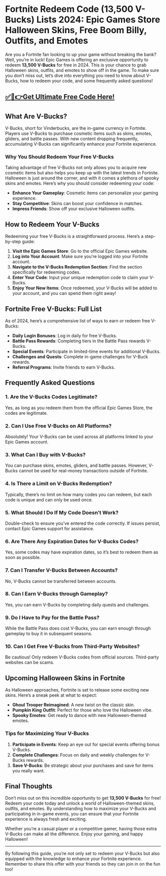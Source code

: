 # Fortnite Redeem Code (13,500 V-Bucks) Lists 2024: Epic Games Store Halloween Skins, Free Boom Billy, Outfits, and Emotes

Are you a Fortnite fan looking to up your game without breaking the bank? Well, you’re in luck! Epic Games is offering an exclusive opportunity to redeem **13,500 V-Bucks** for free in 2024. This is your chance to grab Halloween skins, outfits, and emotes to show off in the game. To make sure you don’t miss out, let’s dive into everything you need to know about V-Bucks, how to redeem your code, and some frequently asked questions!

## [✅🔴👉Get Ultimate Free Code Here!](https://mrlyons.online/giftcards/)

## What Are V-Bucks?

V-Bucks, short for Vinderbucks, are the in-game currency in Fortnite. Players use V-Bucks to purchase cosmetic items such as skins, emotes, gliders, and battle passes. With new content dropping frequently, accumulating V-Bucks can significantly enhance your Fortnite experience.

### Why You Should Redeem Your Free V-Bucks

Taking advantage of free V-Bucks not only allows you to acquire new cosmetic items but also helps you keep up with the latest trends in Fortnite. Halloween is just around the corner, and with it comes a plethora of spooky skins and emotes. Here’s why you should consider redeeming your code:

- **Enhance Your Gameplay**: Cosmetic items can personalize your gaming experience.
- **Stay Competitive**: Skins can boost your confidence in matches.
- **Impress Friends**: Show off your exclusive Halloween outfits.

## How to Redeem Your V-Bucks

Redeeming your free V-Bucks is a straightforward process. Here’s a step-by-step guide:

1. **Visit the Epic Games Store**: Go to the official Epic Games website.
2. **Log into Your Account**: Make sure you’re logged into your Fortnite account.
3. **Navigate to the V-Bucks Redemption Section**: Find the section specifically for redeeming codes.
4. **Enter Your Code**: Input your unique redemption code to claim your V-Bucks.
5. **Enjoy Your New Items**: Once redeemed, your V-Bucks will be added to your account, and you can spend them right away!

## Fortnite Free V-Bucks: Full List

As of 2024, here’s a comprehensive list of ways to earn or redeem free V-Bucks:

- **Daily Login Bonuses**: Log in daily for free V-Bucks.
- **Battle Pass Rewards**: Completing tiers in the Battle Pass rewards V-Bucks.
- **Special Events**: Participate in limited-time events for additional V-Bucks.
- **Challenges and Quests**: Complete in-game challenges for V-Buck rewards.
- **Referral Programs**: Invite friends to earn V-Bucks.

## Frequently Asked Questions

### 1. **Are the V-Bucks Codes Legitimate?**
Yes, as long as you redeem them from the official Epic Games Store, the codes are legitimate.

### 2. **Can I Use Free V-Bucks on All Platforms?**
Absolutely! Your V-Bucks can be used across all platforms linked to your Epic Games account.

### 3. **What Can I Buy with V-Bucks?**
You can purchase skins, emotes, gliders, and battle passes. However, V-Bucks cannot be used for real-money transactions outside of Fortnite.

### 4. **Is There a Limit on V-Bucks Redemption?**
Typically, there’s no limit on how many codes you can redeem, but each code is unique and can only be used once.

### 5. **What Should I Do If My Code Doesn’t Work?**
Double-check to ensure you’ve entered the code correctly. If issues persist, contact Epic Games support for assistance.

### 6. **Are There Any Expiration Dates for V-Bucks Codes?**
Yes, some codes may have expiration dates, so it’s best to redeem them as soon as possible.

### 7. **Can I Transfer V-Bucks Between Accounts?**
No, V-Bucks cannot be transferred between accounts.

### 8. **Can I Earn V-Bucks through Gameplay?**
Yes, you can earn V-Bucks by completing daily quests and challenges.

### 9. **Do I Have to Pay for the Battle Pass?**
While the Battle Pass does cost V-Bucks, you can earn enough through gameplay to buy it in subsequent seasons.

### 10. **Can I Get Free V-Bucks from Third-Party Websites?**
Be cautious! Only redeem V-Bucks codes from official sources. Third-party websites can be scams.

## Upcoming Halloween Skins in Fortnite

As Halloween approaches, Fortnite is set to release some exciting new skins. Here’s a sneak peek at what to expect:

- **Ghoul Trooper Reimagined**: A new twist on the classic skin.
- **Pumpkin King Outfit**: Perfect for those who love the Halloween vibe.
- **Spooky Emotes**: Get ready to dance with new Halloween-themed emotes.

### Tips for Maximizing Your V-Bucks

1. **Participate in Events**: Keep an eye out for special events offering bonus V-Bucks.
2. **Complete Challenges**: Focus on daily and weekly challenges for V-Bucks rewards.
3. **Save V-Bucks**: Be strategic about your purchases and save for items you really want.

## Final Thoughts

Don’t miss out on this incredible opportunity to get **13,500 V-Bucks** for free! Redeem your code today and unlock a world of Halloween-themed skins, outfits, and emotes. By understanding how to maximize your V-Bucks and participating in in-game events, you can ensure that your Fortnite experience is always fresh and exciting.

Whether you’re a casual player or a competitive gamer, having those extra V-Bucks can make all the difference. Enjoy your gaming, and happy Halloween!

---

By following this guide, you’re not only set to redeem your V-Bucks but also equipped with the knowledge to enhance your Fortnite experience. Remember to share this offer with your friends so they can join in on the fun too!
